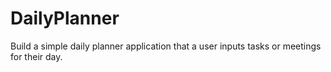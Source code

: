 # DailyPlanner
Build a simple daily planner application that a user inputs tasks or meetings for their day.
